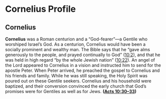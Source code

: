 # Cornelius Profile

## Cornelius

**Cornelius** was a Roman centurion and a “God-fearer”—a Gentile who worshiped Israel’s God. As a centurion, Cornelius would have been a socially prominent and wealthy man. The Bible says that he “gave alms generously to the people, and prayed continually to God” ([10:2](https://www.esv.org/Acts+10%3A2/)), and that he was held in high regard “by the whole Jewish nation” ([10:22](https://www.esv.org/Acts+10%3A22/)). An angel of the Lord appeared to Cornelius in a vision and instructed him to send for the apostle Peter. When Peter arrived, he preached the gospel to Cornelius and his friends and family. While he was still speaking, the Holy Spirit was poured out on these Gentile seekers. Cornelius and his household were baptized, and their conversion convinced the early church that God’s promises were for Gentiles as well as for Jews. **([Acts 10:30–33](https://www.esv.org/Acts+10%3A30%E2%80%9333/))**

